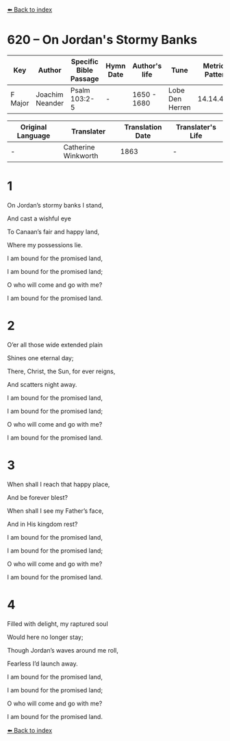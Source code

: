 [⬅️ Back to index](../README.md)

# 620 – On Jordan's Stormy Banks

Key | Author   | Specific Bible Passage     |Hymn Date |Author's life |Tune |Metrical Pattern   |Composer/Source                                                                                        
-- | --------- | ---------------------------|----------|--------------|-----|-------------------|-------------   
F Major  | Joachim Neander      | Psalm 103:2-5 | -  | 1650 - 1680 | Lobe Den Herren | 14.14.4.7.8 | Chorale Book for England, 1863 

Original Language | Translater | Translation Date   | Translater's Life     
----------------- | --------- | --------------------|-------------   
\-  | Catherine Winkworth      | 1863 | -  | 1827 - 1878 



# 1

On Jordan’s stormy banks I stand,

And cast a wishful eye

To Canaan’s fair and happy land,

Where my possessions lie.

I am bound for the promised land,

I am bound for the promised land;

O who will come and go with me?

I am bound for the promised land.



# 2

O’er all those wide extended plain

Shines one eternal day;

There, Christ, the Sun, for ever reigns,

And scatters night away.

I am bound for the promised land,

I am bound for the promised land;

O who will come and go with me?

I am bound for the promised land.



# 3

When shall I reach that happy place,

And be forever blest?

When shall I see my Father’s face,

And in His kingdom rest?

I am bound for the promised land,

I am bound for the promised land;

O who will come and go with me?

I am bound for the promised land.



# 4

Filled with delight, my raptured soul

Would here no longer stay;

Though Jordan’s waves around me roll,

Fearless I’d launch away.

I am bound for the promised land,

I am bound for the promised land;

O who will come and go with me?

I am bound for the promised land.

[⬅️ Back to index](../README.md)
